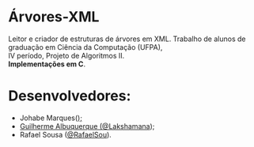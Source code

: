 # Árvores-XML
Leitor e criador de estruturas de árvores em XML.
Trabalho de alunos de graduação em Ciência da Computação (UFPA), <br/>IV período, Projeto de Algoritmos II.
<br/><strong>Implementações em C</strong>.

# Desenvolvedores:
  <ul>
  <li>Johabe Marques(<a href="https://github.com/johabe-nm"</a>);</li>
  <li>Guilherme Albuquerque (<a href="https://github.com/Lakshamana">@Lakshamana</a>);</li>
  <li>Rafael Sousa (<a href="https://github.com/RafaelSou">@RafaelSou</a>).</li>
  </ul>
